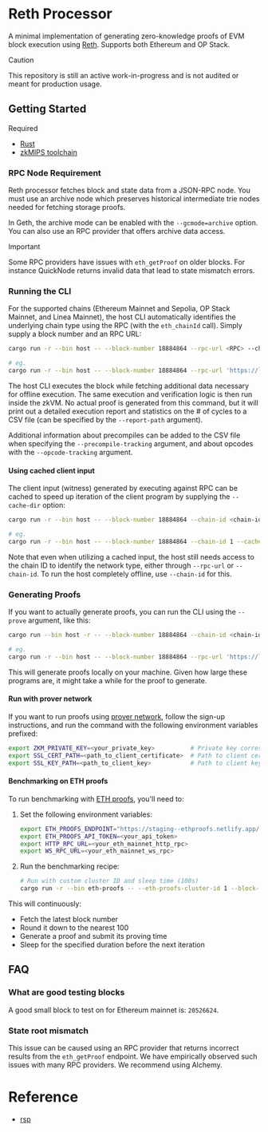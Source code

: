 # Reth Processor

A minimal implementation of generating zero-knowledge proofs of EVM block execution using [Reth](https://github.com/paradigmxyz/reth). Supports both Ethereum and OP Stack.

> [!CAUTION]
>
> This repository is still an active work-in-progress and is not audited or meant for production usage.

## Getting Started

Required

- [Rust](https://www.rust-lang.org/tools/install) 
- [zkMIPS toolchain](https://docs.zkm.io/introduction/installation.html)

### RPC Node Requirement

Reth processor fetches block and state data from a JSON-RPC node. You must use an archive node which preserves historical intermediate trie nodes needed for fetching storage proofs.

In Geth, the archive mode can be enabled with the `--gcmode=archive` option. You can also use an RPC provider that offers archive data access.

> [!IMPORTANT]  
>
> Some RPC providers have issues with `eth_getProof` on older blocks. For instance QuickNode returns invalid data that lead to state mismatch errors.

### Running the CLI

For the supported chains (Ethereum Mainnet and Sepolia, OP Stack Mainnet, and Linea Mainnet), the host CLI automatically identifies the underlying chain type using the RPC (with the `eth_chainId` call). Simply supply a block number and an RPC URL:

```bash
cargo run -r --bin host -- --block-number 18884864 --rpc-url <RPC> --chain-id <chain-id>

# eg.
cargo run -r --bin host -- --block-number 18884864 --rpc-url 'https://lb.drpc.org/ogrpc?network=ethereum&dkey=Amg1g8X7w0dsjS8j1UBYFyia4vGG9GER74ff-gTye0yN' --chain-id 1
```

The host CLI executes the block while fetching additional data necessary for offline execution. The same execution and verification logic is then run inside the zkVM. No actual proof is generated from this command, but it will print out a detailed execution report and statistics on the # of cycles to a CSV file (can be specified by the `--report-path` argument).

Additional information about precompiles can be added to the CSV file when specifying the `--precompile-tracking` argument, and about opcodes with the `--opcode-tracking` argument.

#### Using cached client input

The client input (witness) generated by executing against RPC can be cached to speed up iteration of the client program by supplying the `--cache-dir` option:

```bash
cargo run -r --bin host -- --block-number 18884864 --chain-id <chain-id> --cache-dir /path/to/cache

# eg.
cargo run -r --bin host -- --block-number 18884864 --chain-id 1 --cache-dir ./bin/host
```

Note that even when utilizing a cached input, the host still needs access to the chain ID to identify the network type, either through `--rpc-url` or `--chain-id`. To run the host completely offline, use `--chain-id` for this.

### Generating Proofs

If you want to actually generate proofs, you can run the CLI using the `--prove` argument, like this:

```bash
cargo run --bin host -r -- --block-number 18884864 --chain-id <chain-id> --prove

# eg.
cargo run -r --bin host -- --block-number 18884864 --rpc-url 'https://lb.drpc.org/ogrpc?network=ethereum&dkey=Amg1g8X7w0dsjS8j1UBYFyia4vGG9GER74ff-gTye0yN' --chain-id 1 --prove
```

This will generate proofs locally on your machine. Given how large these programs are, it might take a while for the proof to generate.

#### Run with prover network

If you want to run proofs using [prover network](https://docs.zkm.io/dev/prover.html#network-prover), follow the sign-up instructions, and run the command with the following environment variables prefixed:

```bash
export ZKM_PRIVATE_KEY=<your_private_key>          # Private key corresponding to your registered public key
export SSL_CERT_PATH=<path_to_client_certificate>  # Path to client certificate
export SSL_KEY_PATH=<path_to_client_key>           # Path to client key
```

#### Benchmarking on ETH proofs

To run benchmarking with [ETH proofs](https://staging--ethproofs.netlify.app/), you'll need to:

1. Set the following environment variables:
   ```bash
   export ETH_PROOFS_ENDPOINT="https://staging--ethproofs.netlify.app/api/v0"
   export ETH_PROOFS_API_TOKEN=<your_api_token>
   export HTTP_RPC_URL=<your_eth_mainnet_http_rpc>
   export WS_RPC_URL=<your_eth_mainnet_ws_rpc>
   ```

2. Run the benchmarking recipe:
   ```bash
   # Run with custom cluster ID and sleep time (100s)
   cargo run -r --bin eth-proofs -- --eth-proofs-cluster-id 1 --block-interval 100
   ```

This will continuously:
- Fetch the latest block number
- Round it down to the nearest 100
- Generate a proof and submit its proving time
- Sleep for the specified duration before the next iteration

## FAQ

### What are good testing blocks

A good small block to test on for Ethereum mainnet is: `20526624`.

### State root mismatch

This issue can be caused using an RPC provider that returns incorrect results from the `eth_getProof` endpoint. We have empirically observed such issues with many RPC providers. We recommend using Alchemy.

# Reference

- [rsp](https://github.com/succinctlabs/rsp.git)
